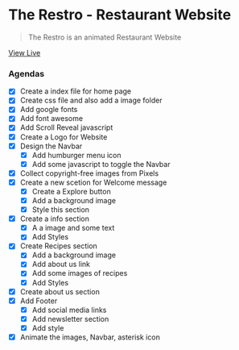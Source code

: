 # The Restro - Restaurant Website

> The Restro is an animated Restaurant Website

[View Live](https://soumyadeepsinha.github.io/TheRestro/index.html)

### Agendas

- [x] Create a index file for home page
- [x] Create css file and also add a image folder
- [x] Add google fonts
- [x] Add font awesome
- [x] Add Scroll Reveal javascript
- [x] Create a Logo for Website
- [x] Design the Navbar
  - [x] Add humburger menu icon
  - [x] Add some javascript to toggle the Navbar
- [x] Collect copyright-free images from Pixels
- [x] Create a new scetion for Welcome message
  - [x] Create a Explore button
  - [x] Add a background image
  - [x] Style this section
- [x] Create a info section
  - [x] A a image and some text
  - [x] Add Styles
- [x] Create Recipes section
  - [x] Add a background image
  - [x] Add about us link
  - [x] Add some images of recipes
  - [x] Add Styles
- [x] Create about us section
- [x] Add Footer
  - [x] Add social media links
  - [x] Add newsletter section
  - [x] Add style
- [x] Animate the images, Navbar, asterisk icon
